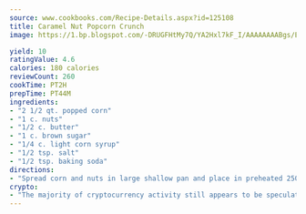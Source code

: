 ```yaml
---
source: www.cookbooks.com/Recipe-Details.aspx?id=125108
title: Caramel Nut Popcorn Crunch
image: https://1.bp.blogspot.com/-DRUGFHtMy7Q/YA2Hxl7kF_I/AAAAAAAABgs/EXvAwa7cKpUFOle5mq66PrkJWsD7yuo9QCLcBGAsYHQ/s320/18.png

yield: 10
ratingValue: 4.6
calories: 180 calories
reviewCount: 260
cookTime: PT2H
prepTime: PT44M
ingredients:
- "2 1/2 qt. popped corn"
- "1 c. nuts"
- "1/2 c. butter"
- "1 c. brown sugar"
- "1/4 c. light corn syrup"
- "1/2 tsp. salt"
- "1/2 tsp. baking soda"
directions:
- "Spread corn and nuts in large shallow pan and place in preheated 250u00b0 oven. Combine butter, sugar, syrup and salt in a saucepan. Cook over medium heat until sugar dissolves. Boil until 248u00b0 firm-ball stage. Remove from heat. Stir in soda. Pour over corn and nuts. Stir gently to coat. Bake 45 minutes at 250u00b0, stirring every 15 minutes."
crypto:
- "The majority of cryptocurrency activity still appears to be speculative."
---
```

